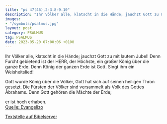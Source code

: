 ```yaml
---
title: "ps 47(46),2-3.8-9.10"
description: "Ihr Völker alle, klatscht in die Hände; jauchzt Gott zu mit lautem Jubel! Denn Furcht gebietend ist der HERR, der Höchste, ein großer König über die ganze Erde.  Denn König der ganzen Erde ist Gott. Singt ihm ein Weisheitslied!  Gott wurde König über die Völker, Gott hat sich au...."
images:
- "/symbols/psalmus.jpg"
layout: post
category: PSALMUS
tag: PSALMUS
date: 2023-05-20 07:00:06 +0100
---
```

Ihr Völker alle, klatscht in die Hände;
jauchzt Gott zu mit lautem Jubel!
Denn Furcht gebietend ist der HERR, der Höchste, ein großer König über die ganze Erde. 
Denn König der ganzen Erde ist Gott. Singt ihm ein Weisheitslied!

Gott wurde König über die Völker, Gott hat sich auf seinen heiligen Thron gesetzt.<!--more--> 
Die Fürsten der Völker sind versammelt
als Volk des Gottes Abrahams.
Denn Gott gehören die Mächte der Erde;

er ist hoch erhaben.<br>
[Quelle: Evangelizo](https://evangeliumtagfuertag.org/DE/gospel)

[Textstelle auf Bibelserver](https://www.bibleserver.com/EU/ps47(46),2-3.8-9.10)
